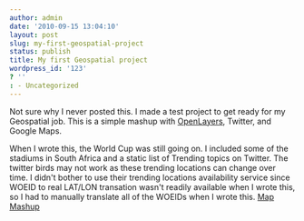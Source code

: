 ```yaml
---
author: admin
date: '2010-09-15 13:04:10'
layout: post
slug: my-first-geospatial-project
status: publish
title: My first Geospatial project
wordpress_id: '123'
? ''
: - Uncategorized
---
```


Not sure why I never posted this.  I made a test project to get ready for my Geospatial job.  This is a simple mashup with <a href="http://openlayers.org/">OpenLayers</a>, Twitter, and Google Maps.

When I wrote this, the World Cup was still going on.  I included some of the stadiums in South Africa and a static list of Trending topics on Twitter.  The twitter birds may not work as these trending locations can change over time.  I didn't bother to use their trending locations availability service since WOEID to real LAT/LON transation wasn't readily available when I wrote this, so I had to manually translate all of the WOEIDs when I wrote this.
<a href="http://drewwells.net/mapmashup">Map Mashup</a>


